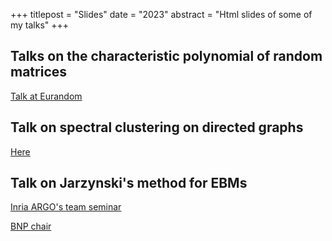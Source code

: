 +++
titlepost = "Slides"
date = "2023"
abstract = "Html slides of some of my talks"
+++

## Talks on the characteristic polynomial of random matrices 


[Talk at Eurandom](/talks/eurandom/)


## Talk on spectral clustering on directed graphs

[Here](/talks/isis/)

## Talk on Jarzynski's method for EBMs

[Inria ARGO's team seminar](/assets/source.pdf)

[BNP chair](/assets/bnp.pdf)



